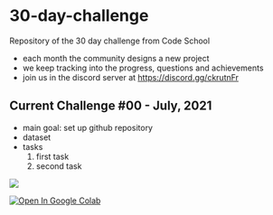 # 30-day-challenge

Repository of the 30 day challenge from Code School
- each month the community designs a new project
- we keep tracking into the progress, questions and achievements
- join us in the discord server at https://discord.gg/ckrutnFr

## Current Challenge #00 - July, 2021
- main goal: set up github repository 
- dataset
- tasks
    1. first task
    2. second task


[![](https://img.shields.io/badge/Join_Server-7289DA?style=for-the-badge&logo=discord&logoColor=white)](https://discord.gg/ckrutnFr)

[![Open In Google Colab](https://colab.research.google.com/assets/colab-badge.svg)](https://colab.research.google.com/github/poletts/30-day-challenge/blob/main)
